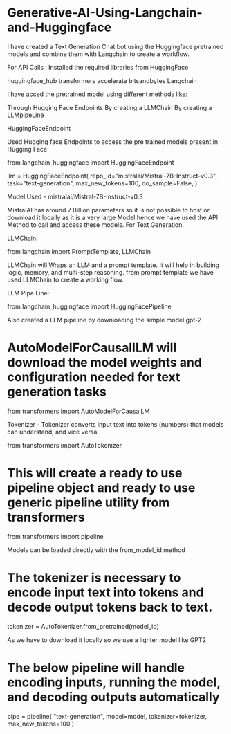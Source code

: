 # Generative-AI-Using-Langchain-and-Huggingface

I have created a Text Generation Chat bot using the Huggingface pretrained models and combine them with Langchain to create a workflow.

For API Calls I Installed the required libraries from HuggingFace

 huggingface_hub
 transformers
 accelerate
 bitsandbytes
 Langchain


I have acced the pretrained model using different methods like:

Through Hugging Face Endpoints
By creating a LLMChain
By creating a LLMpipeLine


HuggingFaceEndpoint

Used Hugging face Endpoints to access the pre trained models present in Hugging Face

from langchain_huggingface import HuggingFaceEndpoint


llm = HuggingFaceEndpoint(
    repo_id="mistralai/Mistral-7B-Instruct-v0.3",
    task="text-generation",
    max_new_tokens=100,
    do_sample=False,
)


Model Used - mistralai/Mistral-7B-Instruct-v0.3

MistralAI has around 7 Billion parameters so it is not possible to host or download it locally as it is a very large Model hence we have used the API Method to call and access these models. For Text Generation.

LLMChain: 

from langchain import PromptTemplate, LLMChain

LLMChain will Wraps an LLM and a prompt template.
It will help in building logic, memory, and multi-step reasoning.
from prompt template  we have used LLMChain to create a working flow.

LLM Pipe Line:

from langchain_huggingface import HuggingFacePipeline

Also created a LLM pipeline by downloading the simple model gpt-2 

# AutoModelForCausallLM will download the model weights and configuration needed for text generation tasks

from transformers import AutoModelForCausalLM

Tokenizer - Tokenizer converts input text into tokens (numbers) that models can understand, and vice versa.

from transformers import AutoTokenizer

# This will create a ready to use pipeline object and ready to use generic pipeline utility from transformers

from transformers import pipeline

Models can be loaded directly with the from_model_id method

# The tokenizer is necessary to encode input text into tokens and decode output tokens back to text.
tokenizer = AutoTokenizer.from_pretrained(model_id)

As we have to download it locally so we use a lighter model like  GPT2

# The below pipeline will handle encoding inputs, running the model, and decoding outputs automatically
pipe = pipeline(
    "text-generation",
    model=model,
    tokenizer=tokenizer,
    max_new_tokens=100
)
